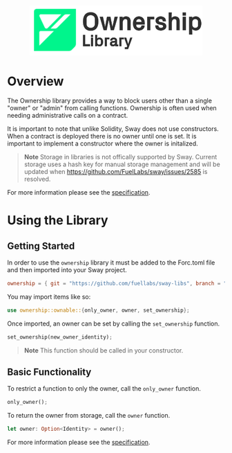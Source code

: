 <p align="center">
    <picture>
        <source media="(prefers-color-scheme: dark)" srcset=".docs/ownership-logo-dark-theme.png">
        <img alt="SwayApps logo" width="400px" src=".docs/ownership-logo-light-theme.png">
    </picture>
</p>

# Overview

The Ownership library provides a way to block users other than a single "owner" or "admin" from calling functions. Ownership is often used when needing administrative calls on a contract.

It is important to note that unlike Solidity, Sway does not use constructors. When a contract is deployed there is no owner until one is set. It is important to implement a constructor where the owner is initalized.

> **Note**
> Storage in libraries is not offically supported by Sway. Current storage uses a hash key for manual storage management and will be updated when https://github.com/FuelLabs/sway/issues/2585 is resolved.

For more information please see the [specification](./SPECIFICATION.md).

# Using the Library

## Getting Started

In order to use the `ownership` library it must be added to the Forc.toml file and then imported into your Sway project.

```toml
ownership = { git = "https://github.com/fuellabs/sway-libs", branch = "master" }
```

You may import items like so:

```rust
use ownership::ownable::{only_owner, owner, set_ownership};
```

Once imported, an owner can be set by calling the `set_ownership` function. 

```rust
set_ownership(new_owner_identity);
```

> **Note**
> This function should be called in your constructor.

## Basic Functionality

To restrict a function to only the owner, call the `only_owner` function.

```rust
only_owner();
```

To return the owner from storage, call the `owner` function.

```rust
let owner: Option<Identity> = owner();
```

For more information please see the [specification](./SPECIFICATION.md).
